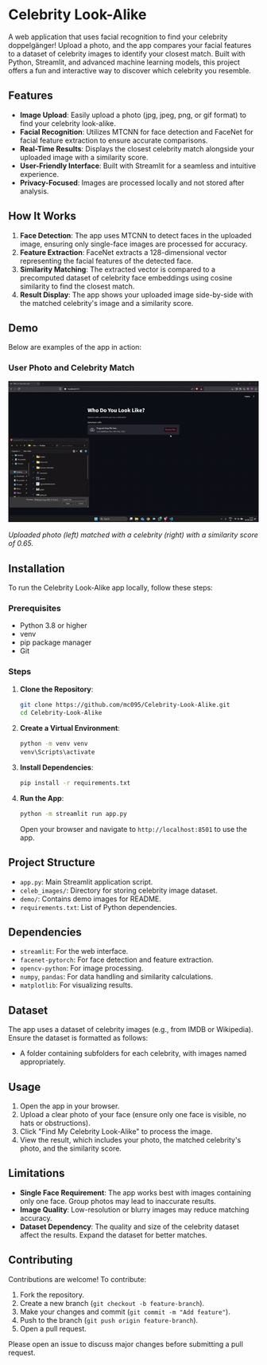 # Celebrity Look-Alike

A web application that uses facial recognition to find your celebrity doppelgänger! Upload a photo, and the app compares your facial features to a dataset of celebrity images to identify your closest match. Built with Python, Streamlit, and advanced machine learning models, this project offers a fun and interactive way to discover which celebrity you resemble.

## Features
- **Image Upload**: Easily upload a photo (jpg, jpeg, png, or gif format) to find your celebrity look-alike.
- **Facial Recognition**: Utilizes MTCNN for face detection and FaceNet for facial feature extraction to ensure accurate comparisons.
- **Real-Time Results**: Displays the closest celebrity match alongside your uploaded image with a similarity score.
- **User-Friendly Interface**: Built with Streamlit for a seamless and intuitive experience.
- **Privacy-Focused**: Images are processed locally and not stored after analysis.

## How It Works
1. **Face Detection**: The app uses MTCNN to detect faces in the uploaded image, ensuring only single-face images are processed for accuracy.
2. **Feature Extraction**: FaceNet extracts a 128-dimensional vector representing the facial features of the detected face.
3. **Similarity Matching**: The extracted vector is compared to a precomputed dataset of celebrity face embeddings using cosine similarity to find the closest match.
4. **Result Display**: The app shows your uploaded image side-by-side with the matched celebrity's image and a similarity score.

## Demo
Below are examples of the app in action:

### User Photo and Celebrity Match
![Demo 1](demo/look_alike.gif)

*Uploaded photo (left) matched with a celebrity (right) with a similarity score of 0.65.*


## Installation
To run the Celebrity Look-Alike app locally, follow these steps:

### Prerequisites
- Python 3.8 or higher
- venv
- pip package manager
- Git

### Steps
1. **Clone the Repository**:
   ```bash
   git clone https://github.com/mc095/Celebrity-Look-Alike.git
   cd Celebrity-Look-Alike
   ```

2. **Create a Virtual Environment**:
   ```bash
   python -m venv venv
   venv\Scripts\activate
   ```

3. **Install Dependencies**:
   ```bash
   pip install -r requirements.txt
   ```

5. **Run the App**:
   ```bash
   python -m streamlit run app.py
   ```
   Open your browser and navigate to `http://localhost:8501` to use the app.

## Project Structure
- `app.py`: Main Streamlit application script.
- `celeb_images/`: Directory for storing celebrity image dataset.
- `demo/`: Contains demo images for README.
- `requirements.txt`: List of Python dependencies.

## Dependencies
- `streamlit`: For the web interface.
- `facenet-pytorch`: For face detection and feature extraction.
- `opencv-python`: For image processing.
- `numpy`, `pandas`: For data handling and similarity calculations.
- `matplotlib`: For visualizing results.

## Dataset
The app uses a dataset of celebrity images (e.g., from IMDB or Wikipedia). Ensure the dataset is formatted as follows:
- A folder containing subfolders for each celebrity, with images named appropriately.

## Usage
1. Open the app in your browser.
2. Upload a clear photo of your face (ensure only one face is visible, no hats or obstructions).
3. Click "Find My Celebrity Look-Alike" to process the image.
4. View the result, which includes your photo, the matched celebrity's photo, and the similarity score.

## Limitations
- **Single Face Requirement**: The app works best with images containing only one face. Group photos may lead to inaccurate results.
- **Image Quality**: Low-resolution or blurry images may reduce matching accuracy.
- **Dataset Dependency**: The quality and size of the celebrity dataset affect the results. Expand the dataset for better matches.

## Contributing
Contributions are welcome! To contribute:
1. Fork the repository.
2. Create a new branch (`git checkout -b feature-branch`).
3. Make your changes and commit (`git commit -m "Add feature"`).
4. Push to the branch (`git push origin feature-branch`).
5. Open a pull request.

Please open an issue to discuss major changes before submitting a pull request.
